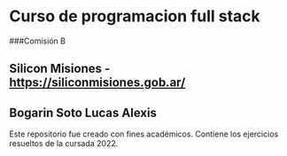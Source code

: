 # Curso de programacion full stack
###Comisión B
## Silicon Misiones - https://siliconmisiones.gob.ar/
## Bogarin Soto Lucas Alexis
Este repositorio fue creado con fines académicos. Contiene los ejercicios resueltos de la cursada 2022.
